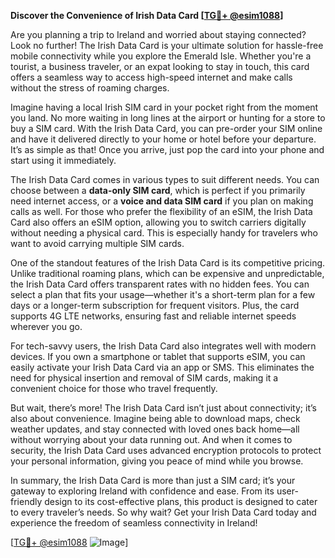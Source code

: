 **Discover the Convenience of Irish Data Card [[TG💪+ @esim1088](https://t.me/s/esim1088)]**

Are you planning a trip to Ireland and worried about staying connected? Look no further! The Irish Data Card is your ultimate solution for hassle-free mobile connectivity while you explore the Emerald Isle. Whether you're a tourist, a business traveler, or an expat looking to stay in touch, this card offers a seamless way to access high-speed internet and make calls without the stress of roaming charges.

Imagine having a local Irish SIM card in your pocket right from the moment you land. No more waiting in long lines at the airport or hunting for a store to buy a SIM card. With the Irish Data Card, you can pre-order your SIM online and have it delivered directly to your home or hotel before your departure. It’s as simple as that! Once you arrive, just pop the card into your phone and start using it immediately. 

The Irish Data Card comes in various types to suit different needs. You can choose between a **data-only SIM card**, which is perfect if you primarily need internet access, or a **voice and data SIM card** if you plan on making calls as well. For those who prefer the flexibility of an eSIM, the Irish Data Card also offers an eSIM option, allowing you to switch carriers digitally without needing a physical card. This is especially handy for travelers who want to avoid carrying multiple SIM cards.

One of the standout features of the Irish Data Card is its competitive pricing. Unlike traditional roaming plans, which can be expensive and unpredictable, the Irish Data Card offers transparent rates with no hidden fees. You can select a plan that fits your usage—whether it's a short-term plan for a few days or a longer-term subscription for frequent visitors. Plus, the card supports 4G LTE networks, ensuring fast and reliable internet speeds wherever you go.

For tech-savvy users, the Irish Data Card also integrates well with modern devices. If you own a smartphone or tablet that supports eSIM, you can easily activate your Irish Data Card via an app or SMS. This eliminates the need for physical insertion and removal of SIM cards, making it a convenient choice for those who travel frequently.

But wait, there’s more! The Irish Data Card isn’t just about connectivity; it’s also about convenience. Imagine being able to download maps, check weather updates, and stay connected with loved ones back home—all without worrying about your data running out. And when it comes to security, the Irish Data Card uses advanced encryption protocols to protect your personal information, giving you peace of mind while you browse.

In summary, the Irish Data Card is more than just a SIM card; it’s your gateway to exploring Ireland with confidence and ease. From its user-friendly design to its cost-effective plans, this product is designed to cater to every traveler’s needs. So why wait? Get your Irish Data Card today and experience the freedom of seamless connectivity in Ireland!

[[TG💪+ @esim1088](https://t.me/s/esim1088) ![Image](https://i.postimg.cc/Y0z9fWf4/image.png)]